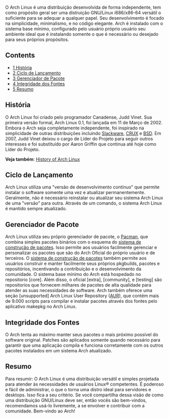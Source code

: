 O Arch Linux é uma distribuição desenvolvida de forma independente, tem como propósito geral ser uma distruição GNU/Linux i686/x86-64 versátil o suficiente para se adequar a qualquer papel. Seu desenvolvimento é focado na simplicidade, minimalismo, e no código elegante. Arch é instalado com o sistema base mínimo, configurado pelo usuário próprio usuário seu ambiente ideal que é instalando somente o que é necessário ou desejado para seus próprios propósitos.

## Contents

*   [1 História](#Hist.C3.B3ria)
*   [2 Ciclo de Lançamento](#Ciclo_de_Lan.C3.A7amento)
*   [3 Gerenciador de Pacote](#Gerenciador_de_Pacote)
*   [4 Integridade dos Fontes](#Integridade_dos_Fontes)
*   [5 Resumo](#Resumo)

## História

O Arch Linux foi criado pelo programador Canadense, Judd Vinet. Sua primeira versão formal, Arch Linux 0.1, foi lançada em 11 de Março de 2002\. Embora o Arch seja completamente independente, foi inspirado na simplicidade de outras distribuições incluindo [Slackware](http://slackware.com/), [CRUX](http://www.crux.nu/) e [BSD](http://en.wikipedia.org/wiki/Berkeley_Software_Distribution). Em 2007, Judd Vinet deixou o cargo de Líder do Projeto para seguir outros interesses e foi substituído por Aaron Griffin que continua até hoje como Líder do Projeto.

**Veja também**: [History of Arch Linux](/index.php/History_of_Arch_Linux "History of Arch Linux")

## Ciclo de Lançamento

Arch Linux utiliza uma "versão de desenvolvimento contínuo" que permite instalar o software somente uma vez e atualizar permanentemente. Geralmente, não é necessário reinstalar ou atualizar seu sistema Arch Linux de uma "versão" para outra. Através de um comando, o sistema Arch Linux é mantido sempre atualizado.

## Gerenciador de Pacote

Arch Linux utiliza seu próprio gerenciador de pacote, o [Pacman](/index.php/Pacman "Pacman"), que combina simples pacotes binários com o esquema do [sistema de construção de pacotes](/index.php/ABS "ABS"). Isso permite aos usuários facilmente gerenciar e personalizar os pacotes que são do Arch Oficial do próprio usuário e de terceiros. O [sistema de construção de pacotes](/index.php/ABS "ABS") também permite aos usuários construir e manter facilmente seus próprios pkgbuilds, pacotes e repositórios, incentivando a contribuição e o desenvolvimento da comunidade. O sistema base mínimo do Arch está hospedado no repositorio [core]. Além disso, o oficial [extra], [community], e [testing] são repositorios que fornecem milhares de pacotes de alta qualidade para atender as suas necessidades de software. Arch também oferece uma seção [unsupported] Arch Linux User Repository ([AUR](/index.php/AUR "AUR")), que contém mais de 9.000 scripts para compilar e instalar pacotes através dos fontes pelo aplicativo makepkg no Arch Linux.

## Integridade dos Fontes

O Arch tenta ao máximo manter seus pacotes o mais próximo possível do software original. Patches são aplicados somente quando necessário para garantir que uma aplicação compila e funciona corretamente com os outros pacotes instalados em um sistema Arch atualizado.

## Resumo

Para resumir: O Arch Linux é uma distribuição versátil e simples projetada para atender às necessidades de usuários Linux® competentes. É poderoso e fácil de administrar, o que o torna uma distro ideal para servidores e desktops. Isso fica a seu critério. Se você compartilha dessa visão de como uma distribuição GNU/Linux deve ser, então vocês são bem-vindos, recomendamos usá-lo livremente, a se envolver e contribuir com a comunidade. Bem-vindo ao Arch!